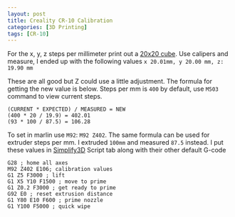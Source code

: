 ```yaml
---
layout: post
title: Creality CR-10 Calibration
categories: [3D Printing]
tags: [CR-10]
---
```


For the x, y, z steps per millimeter print out a [20x20 cube][1].  Use calipers and 
measure, I ended up with the following values `x 20.01mm, y 20.00 mm, z: 19.90 mm`

These are all good but Z could use a little adjustment. The formula for getting the new value is below. Steps per
mm is `400` by default, use `M503` command to view current steps.

    (CURRENT * EXPECTED) / MEASURED = NEW
    (400 * 20 / 19.9) = 402.01
    (93 * 100 / 87.5) = 106.28
    
To set in marlin use `M92`: `M92 Z402`. The same formula can be used for extruder steps per mm.  I extruded `100mm`
and measured `87.5` instead. I put these values in [Simplify3D][2] Script tab along with their other default G-code

```text
G28 ; home all axes
M92 Z402 E106; calibration values
G1 Z5 F3000 ; lift
G1 X5 Y10 F1500 ; move to prime
G1 Z0.2 F3000 ; get ready to prime
G92 E0 ; reset extrusion distance
G1 Y80 E10 F600 ; prime nozzle
G1 Y100 F5000 ; quick wipe
```

<script>
window.onload = function(){
    var madeleine = new Madeleine({
      target: 'target', // target div id
      data: '/assets/xyzCalibration_cube.stl', // data path
      path: '/assets/stlview/'  // path to source directory from current html file
    });
}; 

</script>

<div id="target" class="madeleine"></div>

[1]: https://www.thingiverse.com/thing:1278865
[2]: https://www.simplify3d.com/